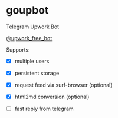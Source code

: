 # goupbot

Telegram Upwork Bot

[@upwork_free_bot](https://t.me/upwork_free_bot)

Supports:
- [x] multiple users
- [x] persistent storage
- [x] request feed via surf-browser (optional)
- [x] html2md conversion (optional)
- [ ] fast reply from telegram

